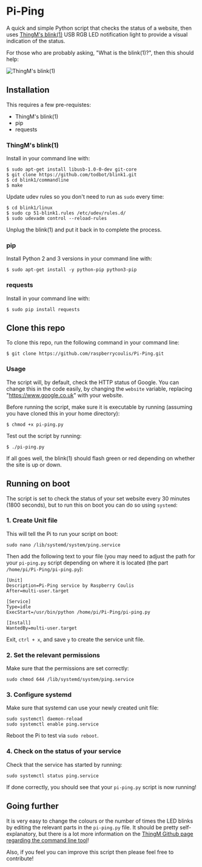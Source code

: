 # Pi-Ping
A quick and simple Python script that checks the status of a website, then uses [ThingM's blink(1)](https://blink1.thingm.com/ "ThingM's blink(1)") USB RGB LED notification light to provide a visual indication of the status.

For those who are probably asking, "What is the blink(1)?", then this should help:

![ThingM's blink(1)](https://blink1.thingm.com/wp-content/uploads/2014/09/blink1_mk2_lifestyle_07-270x250.jpg "blink(1) LED notification light")

## Installation
This requires a few pre-requistes:
* ThingM's blink(1)
* pip
* requests

### ThingM's blink(1)
Install in your command line with:

    $ sudo apt-get install libusb-1.0-0-dev git-core
    $ git clone https://github.com/todbot/blink1.git
    $ cd blink1/commandline
    $ make

Update udev rules so you don't need to run as `sudo` every time:

    $ cd blink1/linux
    $ sudo cp 51-blink1.rules /etc/udev/rules.d/
    $ sudo udevadm control --reload-rules

Unplug the blink(1) and put it back in to complete the process.

### pip
Install Python 2 and 3 versions in your command line with:

    $ sudo apt-get install -y python-pip python3-pip

### requests
Install in your command line with:

    $ sudo pip install requests

## Clone this repo
To clone this repo, run the following command in your command line:

    $ git clone https://github.com/raspberrycoulis/Pi-Ping.git

### Usage
The script will, by default, check the HTTP status of Google. You can change this in the code easily, by changing the `website` variable, replacing "https://www.google.co.uk" with your website.

Before running the script, make sure it is executable by running (assuming you have cloned this in your home directory):

    $ chmod +x pi-ping.py

Test out the script by running:

    $ ./pi-ping.py

If all goes well, the blink(1) should flash green or red depending on whether the site is up or down.

## Running on boot
The script is set to check the status of your set website every 30 minutes (1800 seconds), but to run this on boot you can do so using `systemd`:

### 1. Create Unit file
This will tell the Pi to run your script on boot:

    sudo nano /lib/systemd/system/ping.service

Then add the following text to your file (you may need to adjust the path for your `pi-ping.py` script depending on where it is located (the part `/home/pi/Pi-Ping/pi-ping.py`):

    [Unit]
    Description=Pi-Ping service by Raspberry Coulis
    After=multi-user.target

    [Service]
    Type=idle
    ExecStart=/usr/bin/python /home/pi/Pi-Ping/pi-ping.py

    [Install]
    WantedBy=multi-user.target

Exit, `ctrl + x`, and save `y` to create the service unit file.

### 2. Set the relevant permissions
Make sure that the permissions are set correctly:

    sudo chmod 644 /lib/systemd/system/ping.service

### 3. Configure systemd
Make sure that systemd can use your newly created unit file:

    sudo systemctl daemon-reload
    sudo systemctl enable ping.service

Reboot the Pi to test via `sudo reboot`.

### 4. Check on the status of your service
Check that the service has started by running:

    sudo systemctl status ping.service

If done correctly, you should see that your `pi-ping.py` script is now running!

## Going further
It is very easy to change the colours or the number of times the LED blinks by editing the relevant parts in the `pi-ping.py` file. It should be pretty self-explanatory, but there is a lot more information on the [ThingM Github page regarding the command line tool](https://github.com/todbot/blink1/blob/master/docs/blink1-tool.md)!

Also, if you feel you can improve this script then please feel free to contribute!